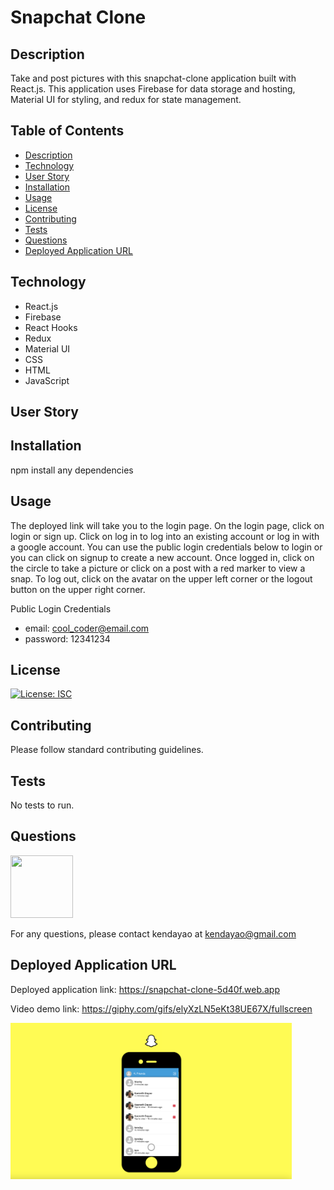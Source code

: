 # Snapchat Clone

## Description

Take and post pictures with this snapchat-clone application built with React.js. This application uses Firebase for data storage and hosting, Material UI for styling, and redux for state management.

## Table of Contents

- [Description](#description)
- [Technology](#technology)
- [User Story](#user-story)
- [Installation](#installation)
- [Usage](#usage)
- [License](#license)
- [Contributing](#contributing)
- [Tests](#tests)
- [Questions](#questions)
- [Deployed Application URL](#deployed-application-URL)

## Technology

- React.js
- Firebase
- React Hooks
- Redux
- Material UI
- CSS
- HTML
- JavaScript

## User Story

## Installation

npm install any dependencies

## Usage

The deployed link will take you to the login page. On the login page, click on login or sign up. Click on log in to log into an existing account or log in with a google account. You can use the public login credentials below to login or you can click on signup to create a new account. Once logged in, click on the circle to take a picture or click on a post with a red marker to view a snap. To log out, click on the avatar on the upper left corner or the logout button on the upper right corner.

Public Login Credentials

- email: cool_coder@email.com
- password: 12341234

## License

[![License: ISC](https://img.shields.io/badge/License-ISC-blue.svg)](https://opensource.org/licenses/ISC)

## Contributing

Please follow standard contributing guidelines.

## Tests

No tests to run.

## Questions

<img src="https://avatars3.githubusercontent.com/u/62568395?v=4" width="100" height="100">

For any questions, please contact kendayao at kendayao@gmail.com

## Deployed Application URL

Deployed application link: https://snapchat-clone-5d40f.web.app

Video demo link: https://giphy.com/gifs/elyXzLN5eKt38UE67X/fullscreen

<img src="public/snapchat-clone.png" width="450" height="250">
